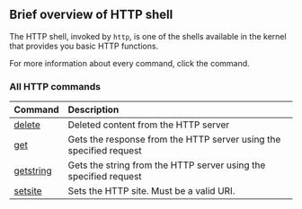 ## Brief overview of HTTP shell

The HTTP shell, invoked by `http`, is one of the shells available in the kernel that provides you basic HTTP functions.

For more information about every command, click the command.

### All HTTP commands

| Command                                                 | Description
|:--------------------------------------------------------|:------------
| [delete](http/KS-HTTP-Command-delete.md)       | Deleted content from the HTTP server
| [get](http/KS-HTTP-Command-get.md)             | Gets the response from the HTTP server using the specified request
| [getstring](http/KS-HTTP-Command-getstring.md) | Gets the string from the HTTP server using the specified request
| [setsite](http/KS-HTTP-Command-setsite.md)     | Sets the HTTP site. Must be a valid URI.
